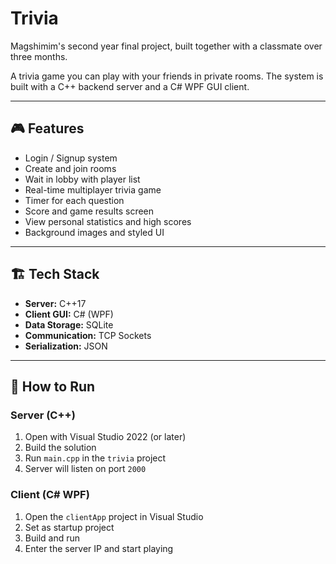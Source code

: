 # Trivia

Magshimim's second year final project, built together with a classmate over three months.

A trivia game you can play with your friends in private rooms. The system is built with a C++ backend server and a C# WPF GUI client.

---

## 🎮 Features

- Login / Signup system
- Create and join rooms
- Wait in lobby with player list
- Real-time multiplayer trivia game
- Timer for each question
- Score and game results screen
- View personal statistics and high scores
- Background images and styled UI

---

## 🏗️ Tech Stack

- **Server:** C++17
- **Client GUI:** C# (WPF)
- **Data Storage:** SQLite
- **Communication:** TCP Sockets
- **Serialization:** JSON 

---

## 🚀 How to Run

### Server (C++)
1. Open with Visual Studio 2022 (or later)
2. Build the solution
3. Run `main.cpp` in the `trivia` project
4. Server will listen on port `2000`

### Client (C# WPF)
1. Open the `clientApp` project in Visual Studio
2. Set as startup project
3. Build and run
4. Enter the server IP and start playing


